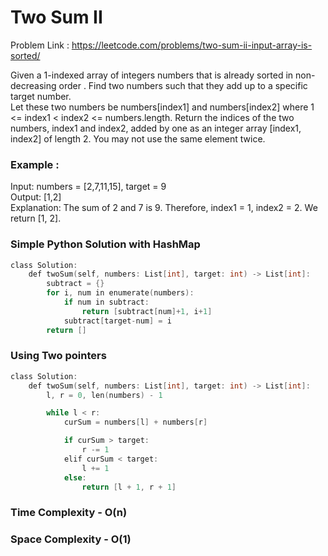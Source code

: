 # Two Sum II

Problem Link : https://leetcode.com/problems/two-sum-ii-input-array-is-sorted/

Given a 1-indexed array of integers numbers that is already sorted in non-decreasing order . Find two numbers such that they add up to a specific target number.<br /> Let these two numbers be numbers[index1] and numbers[index2] where 1 <= index1 < index2 <= numbers.length.
Return the indices of the two numbers, index1 and index2, added by one as an integer array [index1, index2] of length 2.
You may not use the same element twice.


### Example :

Input: numbers = [2,7,11,15], target = 9 <br />
Output: [1,2] <br />
Explanation: The sum of 2 and 7 is 9. Therefore, index1 = 1, index2 = 2. We return [1, 2].


### Simple Python Solution with HashMap
```c
class Solution:
    def twoSum(self, numbers: List[int], target: int) -> List[int]:
        subtract = {}
        for i, num in enumerate(numbers):
            if num in subtract:
                return [subtract[num]+1, i+1]
            subtract[target-num] = i
        return []
```
### Using Two pointers

```c
class Solution:
    def twoSum(self, numbers: List[int], target: int) -> List[int]:
        l, r = 0, len(numbers) - 1

        while l < r:
            curSum = numbers[l] + numbers[r]

            if curSum > target:
                r -= 1
            elif curSum < target:
                l += 1
            else:
                return [l + 1, r + 1]
```

### Time Complexity - O(n)
### Space Complexity - O(1)
